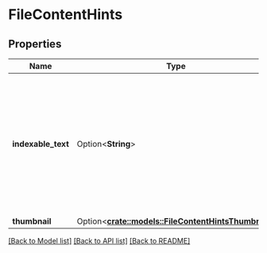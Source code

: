 # FileContentHints

## Properties

Name | Type | Description | Notes
------------ | ------------- | ------------- | -------------
**indexable_text** | Option<**String**> | Text to be indexed for the file to improve fullText queries. This is limited to 128KB in length and may contain HTML elements. | [optional]
**thumbnail** | Option<[**crate::models::FileContentHintsThumbnail**](File_contentHints_thumbnail.md)> |  | [optional]

[[Back to Model list]](../README.md#documentation-for-models) [[Back to API list]](../README.md#documentation-for-api-endpoints) [[Back to README]](../README.md)


